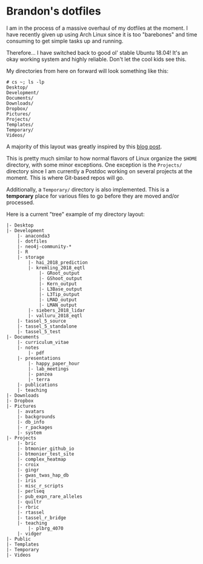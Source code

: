 # Brandon's dotfiles

I am in the process of a massive overhaul of my dotfiles at the moment.
I have recently given up using Arch Linux since it is too "barebones" and
time consuming to get simple tasks up and running.

Therefore... I have switched back to good ol' stable Ubuntu 18.04! It's an
okay working system and highly reliable. Don't let the cool kids see this.

My directories from here on forward will look something like this:

```
# cs ~; ls -lp
Desktop/
Development/
Documents/
Downloads/
Dropbox/
Pictures/
Projects/
Templates/
Temporary/
Videos/
```

A majority of this layout was greatly inspired by this
[blog post](https://linuxtidbits.wordpress.com/2015/01/12/organizing-my-home-directory/).

This is pretty much similar to how normal flavors of Linux organize the
`$HOME` directory, with some minor exceptions. One exception is the
`Projects/` directory since I am currently a Postdoc working on several
projects at the moment. This is where Git-based repos will go.

Additionally, a `Temporary/` directory is also implemented. This is a
**temporary** place for various files to go before they are moved and/or
processed.

Here is a current "tree" example of my directory layout:

```
|- Desktop
|- Development
    |- anaconda3
    |- dotfiles
    |- neo4j-community-*
    |- R
    |- storage
        |- hai_2018_prediction
        |- kremling_2018_eqtl
            |- GRoot_output
            |- GShoot_output
            |- Kern_output
            |- L3Base_output
            |- L3Tip_output
            |- LMAD_output
            |- LMAN_output
        |- siebers_2018_lidar
        |- valluru_2018_eqtl
    |- tassel_5_source
    |- tassel_5_standalone
    |- tassel_5_test
|- Documents
    |- curriculum_vitae
    |- notes
        |- pdf
    |- presentations
        |- happy_paper_hour
        |- lab_meetings
        |- panzea
        |- terra
    |- publications
    |- teaching
|- Downloads
|- Dropbox
|- Pictures
    |- avatars
    |- backgrounds
    |- db_info
    |- r_packages
    |- system
|- Projects
    |- bric
    |- btmonier_github_io
    |- btmonier_test_site
    |- complex_heatmap
    |- croix
    |- gingr
    |- gwas_twas_hap_db
    |- iris
    |- misc_r_scripts
    |- perlseq
    |- pub_expn_rare_alleles
    |- quiltr
    |- rbric
    |- rtassel
    |- tassel_r_bridge
    |- teaching
        |- plbrg_4070
    |- vidger
|- Public
|- Templates
|- Temporary
|- Videos
```

